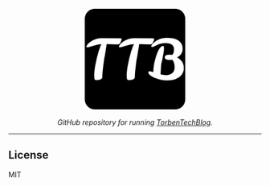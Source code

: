 <div align="center">
  <br>
  <img src="android-chrome-512x512.png" alt="TorbenTechBlog" width="200"/>
  <br>  
  <p align="center">
    <i>GitHub repository for running <a href="https:torbendury.github.io">TorbenTechBlog</a>.</i>
  </p>
</div>

---
## License

MIT
